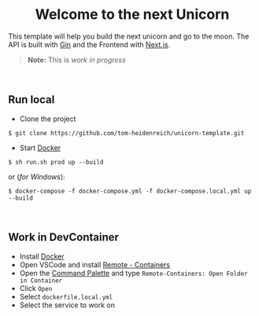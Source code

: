 <h1 align="center">
    Welcome to the next Unicorn
</h1>

This template will help you build the next unicorn and go to the moon.
The API is built with [Gin](https://github.com/gin-gonic/gin) and the
Frontend with [Next.js](https://nextjs.org).


> **Note:** This is *work in progress* 

<br/>

## Run local
* Clone the project
```shell
$ git clone https://github.com/tom-heidenreich/unicorn-template.git
```
* Start [Docker](https://www.docker.com/get-started/)
```shell
$ sh run.sh prod up --build
```
or (_for Windows_):
```shell
$ docker-compose -f docker-compose.yml -f docker-compose.local.yml up --build
```

<br/>

## Work in DevContainer
* Install [Docker](https://www.docker.com/get-started/)
* Open VSCode and install [Remote - Containers](https://marketplace.visualstudio.com/items?itemName=ms-vscode-remote.remote-containers)
* Open the [Command Palette](https://code.visualstudio.com/docs/getstarted/userinterface#_command-palette) and type `Remote-Containers: Open Folder in Container`
* Click `Open`
* Select `dockerfile.local.yml`
* Select the service to work on